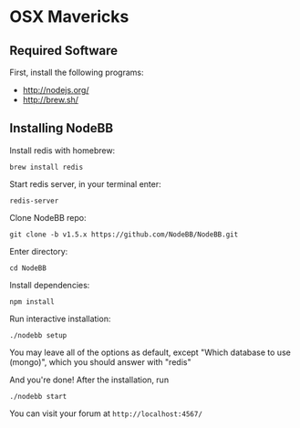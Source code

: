 # OSX Mavericks

## Required Software

First, install the following programs:

-   <http://nodejs.org/>
-   <http://brew.sh/>

## Installing NodeBB

Install redis with homebrew:

```
brew install redis
```

Start redis server, in your terminal enter:

```
redis-server
```

Clone NodeBB repo:

```
git clone -b v1.5.x https://github.com/NodeBB/NodeBB.git
```

Enter directory:

```
cd NodeBB
```

Install dependencies:

```
npm install
```

Run interactive installation:

```
./nodebb setup
```

You may leave all of the options as default, except "Which database to
use (mongo)", which you should answer with "redis"

And you're done! After the installation, run

```
./nodebb start
```

You can visit your forum at `http://localhost:4567/`
